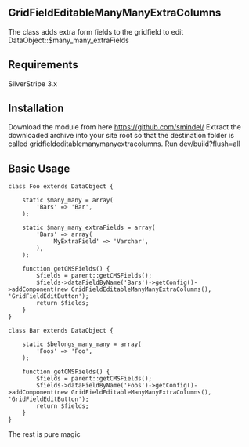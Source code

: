 ## GridFieldEditableManyManyExtraColumns

The class adds extra form fields to the gridfield to edit DataObject::$many_many_extraFields

## Requirements ##

SilverStripe 3.x

## Installation ##

Download the module from here https://github.com/smindel/
Extract the downloaded archive into your site root so that the destination folder is called gridfieldeditablemanymanyextracolumns.
Run dev/build?flush=all

## Basic Usage ##

	class Foo extends DataObject {

		static $many_many = array(
			'Bars' => 'Bar',
		);

		static $many_many_extraFields = array(
			'Bars' => array(
				'MyExtraField' => 'Varchar',
			),
		);

		function getCMSFields() {
			$fields = parent::getCMSFields();
			$fields->dataFieldByName('Bars')->getConfig()->addComponent(new GridFieldEditableManyManyExtraColumns(), 'GridFieldEditButton');
			return $fields;
		}
	}

	class Bar extends DataObject {

		static $belongs_many_many = array(
			'Foos' => 'Foo',
		);

		function getCMSFields() {
			$fields = parent::getCMSFields();
			$fields->dataFieldByName('Foos')->getConfig()->addComponent(new GridFieldEditableManyManyExtraColumns(), 'GridFieldEditButton');
			return $fields;
		}
	}

The rest is pure magic